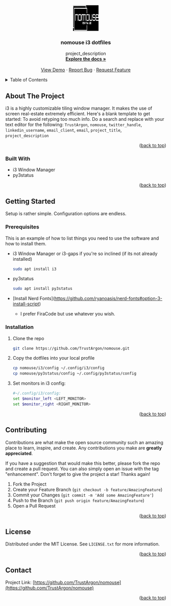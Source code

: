 <div align="center">
  <a href="https://github.com/TrustArgon/nomouse">
    <img src="images/logo.png" alt="Logo" width="80" height="80">
  </a>

<h3 align="center">nomouse i3 dotfiles</h3>

  <p align="center">
    project_description
    <br />
    <a href="https://github.com/TrustArgon/nomouse"><strong>Explore the docs »</strong></a>
    <br />
    <br />
    <a href="https://github.com/TrustArgon/nomouse">View Demo</a>
    ·
    <a href="https://github.com/TrustArgon/nomouse/issues">Report Bug</a>
    ·
    <a href="https://github.com/TrustArgon/nomouse/issues">Request Feature</a>
  </p>
</div>



<!-- TABLE OF CONTENTS -->
<details>
  <summary>Table of Contents</summary>
  <ol>
    <li>
      <a href="#about-the-project">About The Project</a>
      <ul>
        <li><a href="#built-with">Built With</a></li>
      </ul>
    </li>
    <li>
      <a href="#getting-started">Getting Started</a>
      <ul>
        <li><a href="#prerequisites">Prerequisites</a></li>
        <li><a href="#installation">Installation</a></li>
      </ul>
    </li>
    <li><a href="#usage">Usage</a></li>
    <li><a href="#roadmap">Roadmap</a></li>
    <li><a href="#contributing">Contributing</a></li>
    <li><a href="#license">License</a></li>
    <li><a href="#contact">Contact</a></li>
    <li><a href="#acknowledgments">Acknowledgments</a></li>
  </ol>
</details>



<!-- ABOUT THE PROJECT -->
## About The Project

i3 is a highly customizable tiling window manager. It makes the use of screen real-estate extremely efficient. 
Here's a blank template to get started: To avoid retyping too much info. Do a search and replace with your text editor for the following: `TrustArgon`, `nomouse`, `twitter_handle`, `linkedin_username`, `email_client`, `email`, `project_title`, `project_description`

<p align="right">(<a href="#readme-top">back to top</a>)</p>



### Built With

* i3 Window Manager
* py3status

<p align="right">(<a href="#readme-top">back to top</a>)</p>



<!-- GETTING STARTED -->
## Getting Started

Setup is rather simple. Configuration options are endless.

### Prerequisites

This is an example of how to list things you need to use the software and how to install them.
* i3 Window Manager or i3-gaps if you're so inclined (if its not already installed)
  ```sh
  sudo apt install i3
  ```
* py3status
  ```sh
  sudo apt install py3status
  ```
* [Install Nerd Fonts](<LeftMouse>https://github.com/ryanoasis/nerd-fonts#option-3-install-script)
  * I prefer FiraCode but use whatever you wish.


### Installation

1. Clone the repo
   ```sh
   git clone https://github.com/TrustArgon/nomouse.git
   ```
2. Copy the dotfiles into your local profile
   ```sh
   cp nomouse/i3/config ~/.config/i3/config
   cp nomouse/py3status/config ~/.config/py3status/config
   ```
4. Set monitors in i3 config:
   ```sh
   #~/.config/i3/config:
   set $monitor_left <LEFT_MONITOR>
   set $monitor_right <RIGHT_MONITOR>
   ```

<p align="right">(<a href="#readme-top">back to top</a>)</p>

<!-- CONTRIBUTING -->
## Contributing

Contributions are what make the open source community such an amazing place to learn, inspire, and create. Any contributions you make are **greatly appreciated**.

If you have a suggestion that would make this better, please fork the repo and create a pull request. You can also simply open an issue with the tag "enhancement".
Don't forget to give the project a star! Thanks again!

1. Fork the Project
2. Create your Feature Branch (`git checkout -b feature/AmazingFeature`)
3. Commit your Changes (`git commit -m 'Add some AmazingFeature'`)
4. Push to the Branch (`git push origin feature/AmazingFeature`)
5. Open a Pull Request

<p align="right">(<a href="#readme-top">back to top</a>)</p>



<!-- LICENSE -->
## License

Distributed under the MIT License. See `LICENSE.txt` for more information.

<p align="right">(<a href="#readme-top">back to top</a>)</p>



<!-- CONTACT -->
## Contact

Project Link: [https://github.com/TrustArgon/nomouse](https://github.com/TrustArgon/nomouse)

<p align="right">(<a href="#readme-top">back to top</a>)</p>

